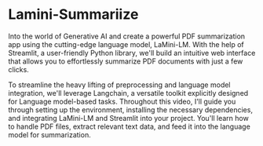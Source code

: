 # Lamini-Summariize

Into the world of Generative AI and create a powerful PDF summarization app using the cutting-edge language model, LaMini-LM. With the help of Streamlit, a user-friendly Python library, we'll build an intuitive web interface that allows you to effortlessly summarize PDF documents with just a few clicks.

To streamline the heavy lifting of preprocessing and language model integration, we'll leverage Langchain, a versatile toolkit explicitly designed for Language model-based tasks. Throughout this video, I'll guide you through setting up the environment, installing the necessary dependencies, and integrating LaMini-LM and Streamlit into your project. You'll learn how to handle PDF files, extract relevant text data, and feed it into the language model for summarization.
